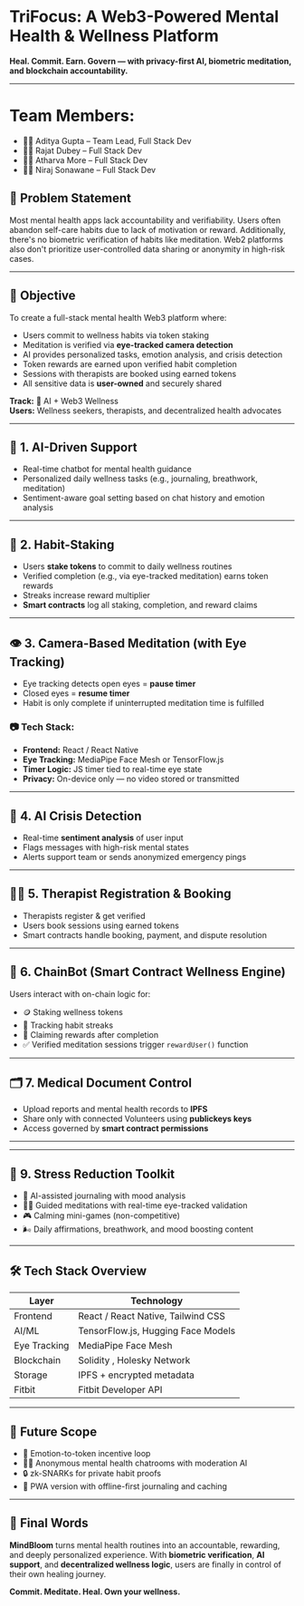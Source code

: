 # TriFocus: A Web3-Powered Mental Health & Wellness Platform  
**Heal. Commit. Earn. Govern — with privacy-first AI, biometric meditation, and blockchain accountability.**

---
# Team Members:
- 👩‍💼 Aditya Gupta – Team Lead, Full Stack Dev
- 👩‍💼 Rajat Dubey –  Full Stack Dev
- 👩‍💼 Atharva More – Full Stack Dev
- 👩‍💼 Niraj Sonawane – Full Stack Dev


## 📌 Problem Statement  
Most mental health apps lack accountability and verifiability. Users often abandon self-care habits due to lack of motivation or reward. Additionally, there's no biometric verification of habits like meditation. Web2 platforms also don't prioritize user-controlled data sharing or anonymity in high-risk cases.

---

## 🎯 Objective  
To create a full-stack mental health Web3 platform where:

- Users commit to wellness habits via token staking  
- Meditation is verified via **eye-tracked camera detection**  
- AI provides personalized tasks, emotion analysis, and crisis detection  
- Token rewards are earned upon verified habit completion  
- Sessions with therapists are booked using earned tokens  
- All sensitive data is **user-owned** and securely shared  

**Track:** 🧠 AI + Web3 Wellness  
**Users:** Wellness seekers, therapists, and decentralized health advocates  

---

## 🧠 1. AI-Driven Support  

- Real-time chatbot for mental health guidance  
- Personalized daily wellness tasks (e.g., journaling, breathwork, meditation)  
- Sentiment-aware goal setting based on chat history and emotion analysis  

---

## 💪 2. Habit-Staking  

- Users **stake tokens** to commit to daily wellness routines  
- Verified completion (e.g., via eye-tracked meditation) earns token rewards  
- Streaks increase reward multiplier  
- **Smart contracts** log all staking, completion, and reward claims  

---

## 👁️ 3. Camera-Based Meditation (with Eye Tracking)  

- Eye tracking detects open eyes = **pause timer**  
- Closed eyes = **resume timer**  
- Habit is only complete if uninterrupted meditation time is fulfilled  

### 📷 Tech Stack:  
- **Frontend:** React / React Native  
- **Eye Tracking:** MediaPipe Face Mesh or TensorFlow.js  
- **Timer Logic:** JS timer tied to real-time eye state  
- **Privacy:** On-device only — no video stored or transmitted  

---

## 🚨 4. AI Crisis Detection  

- Real-time **sentiment analysis** of user input  
- Flags messages with high-risk mental states  
- Alerts support team or sends anonymized emergency pings  

---

## 👩‍⚕️ 5. Therapist Registration & Booking  

- Therapists register & get verified  
- Users book sessions using earned tokens  
- Smart contracts handle booking, payment, and dispute resolution  

---

## 🤖 6. ChainBot (Smart Contract Wellness Engine)  

Users interact with on-chain logic for:

- 🪙 Staking wellness tokens  
- 📅 Tracking habit streaks  
- 🎁 Claiming rewards after completion  
- ✅ Verified meditation sessions trigger `rewardUser()` function  

---

## 🗂️ 7. Medical Document Control  

- Upload reports and mental health records to **IPFS**  
- Share only with connected Volunteers using **publickeys keys**  
- Access governed by **smart contract permissions**  

---



---

## 🌿 9. Stress Reduction Toolkit  

- 📓 AI-assisted journaling with mood analysis  
- 🧘‍♂️ Guided meditations with real-time eye-tracked validation  
- 🎮 Calming mini-games (non-competitive)  
- 🌬️ Daily affirmations, breathwork, and mood boosting content  

---

## 🛠️ Tech Stack Overview  

| Layer       | Technology                        |
|------------|------------------------------------|
| Frontend   | React / React Native, Tailwind CSS |
| AI/ML      | TensorFlow.js, Hugging Face Models |
| Eye Tracking | MediaPipe Face Mesh               |
| Blockchain | Solidity , Holesky Network    |
| Storage    | IPFS + encrypted metadata           |
| Fitbit     | Fitbit Developer API                |

---

## 🔮 Future Scope  

- 💠 Emotion-to-token incentive loop  
- 🕵️‍♀️ Anonymous mental health chatrooms with moderation AI  
- 🔒 zk-SNARKs for private habit proofs  
- 📱 PWA version with offline-first journaling and caching  

---

## 🏁 Final Words  

**MindBloom** turns mental health routines into an accountable, rewarding, and deeply personalized experience. With **biometric verification**, **AI support**, and **decentralized wellness logic**, users are finally in control of their own healing journey.  

**Commit. Meditate. Heal. Own your wellness.**

